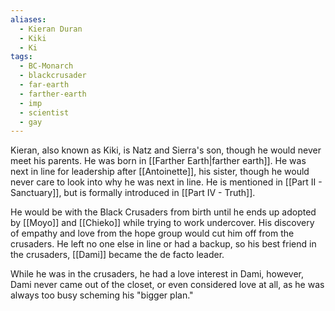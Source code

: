 ```yaml
---
aliases:
  - Kieran Duran
  - Kiki
  - Ki
tags:
  - BC-Monarch
  - blackcrusader
  - far-earth
  - farther-earth
  - imp
  - scientist
  - gay
---
```

Kieran, also known as Kiki, is Natz and Sierra's son, though he would never meet his parents. He was born in [[Farther Earth|farther earth]]. He was next in line for leadership after [[Antoinette]], his sister, though he would never care to look into why he was next in line. He is mentioned in [[Part II - Sanctuary]], but is formally introduced in [[Part IV - Truth]].

He would be with the Black Crusaders from birth until he ends up adopted by [[Moyo]] and [[Chieko]] while trying to work undercover. His discovery of empathy and love from the hope group would cut him off from the crusaders. He left no one else in line or had a backup, so his best friend in the crusaders, [[Dami]] became the de facto leader. 

While he was in the crusaders, he had a love interest in Dami, however, Dami never came out of the closet, or even considered love at all, as he was always too busy scheming his "bigger plan."